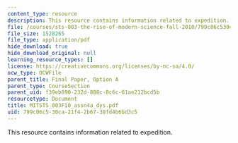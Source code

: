 ```yaml
---
content_type: resource
description: This resource contains information related to expedition.
file: /courses/sts-003-the-rise-of-modern-science-fall-2010/799c06c530ca21f42b6738fd4b6bd3c5_MITSTS_003F10_assn4a_dys.pdf
file_size: 1528265
file_type: application/pdf
hide_download: true
hide_download_original: null
learning_resource_types: []
license: https://creativecommons.org/licenses/by-nc-sa/4.0/
ocw_type: OCWFile
parent_title: Final Paper, Option A
parent_type: CourseSection
parent_uid: f39eb890-232d-888c-8c6c-61ae212bcd5b
resourcetype: Document
title: MITSTS_003F10_assn4a_dys.pdf
uid: 799c06c5-30ca-21f4-2b67-38fd4b6bd3c5
---
```

This resource contains information related to expedition.
